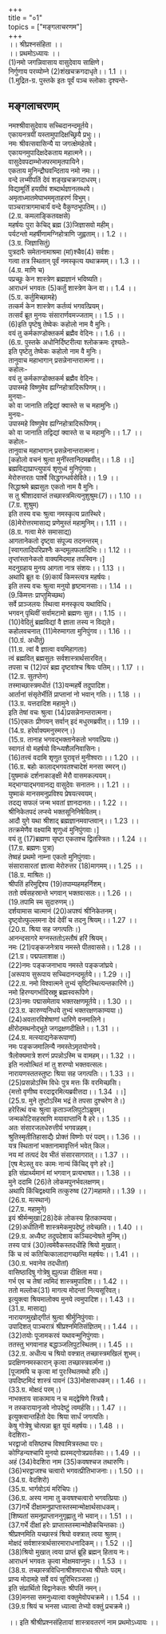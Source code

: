 +++  
title = "०1"  
topics = ["मङ्गलाचरणम"]  
+++  
।। श्रीप्रश्नसंहिता ।।  
।। प्रथमोऽध्यायः ।।  
(1)नमो जगन्निवासाय वासुदेवाय साक्षिणे।  
निर्गुणाय परव्योम्ने (2)शंखचक्रगदाधृते।। 1.1 ।।  
(1.मुद्रित-ग्र. पुस्तके इतः पूर्वं पञ्च स्लोकाः दृश्यन्ते-
##  मङ्गलाचरणम्
नमश्श्रीवासुदेवाय सच्चिदानन्दमूर्तये।  
 एकायनत्रयीं यस्तामुपादिक्षच्छ्रियै प्रभुः।।  
नमः श्रीवत्सवासिन्यै या जगत्क्षेमहेतवे।  
 एकायनमुपादिक्षदेकताय महात्मने।।  
वासुदेवपदाम्भोजपरमामृतपायिने।  
 एकताय मुनिन्द्रौघवन्दिताय नमो नमः।।  
वन्दे लभ्मीपतिं देवं शङ्खचक्रगदाधरम्।  
 विद्यामूर्तिं हयग्रीवं शब्दार्थज्ञानलब्धये।  
अमृताध्मातमेघाभममृताहरणं विभुम्।  
 पाञ्चरात्रागमाचार्यं वन्दे वैकुण्ठभूपतिम्।।)  
(2.ग्र. कमलाङ्कितवक्षसे)  
महर्षयः पुरा केचिद् ब्रह्म (3)जिज्ञासवो महीम्।  
पर्यटन्तो महर्षीणामग्निहोत्राणि जुह्वताम्।। 1.2 ।।  
(3.ग्र. जिज्ञासितुं)  
पुत्रदारैः समेतानामाश्रमा (मां)श्चैव(4) सर्वशः।  
गत्वा तत्र स्थितान् पूर्वं नमस्कृत्य यथाक्रमम्।। 1.3 ।।  
(4.ग्र. माणि च)  
पप्रच्छुः केन शास्त्रेण ब्रह्मज्ञानं भविष्यति।  
आराधनं भगवतः (5)कर्तुं शास्त्रेण केन वा।। 1.4 ।।  
(5.ग्र. कर्तुमिच्छामहे)  
तत्कर्म केन शास्त्रेण कर्तव्यं भगवत्प्रियम्।  
तत्सर्वं ब्रूत मुनयः संसारार्णवमज्जताम्।। 1.5 ।।  
(6)इति पृष्टेषु तेष्वेकः कहोलो नाम वै मुनिः।  
वयं तु कर्मकाण्डोक्तकर्म ब्रह्मैव वेदिनः।। 1.6 ।।  
(6.ग्र. पुस्तके अधोनिर्दिष्टरीत्या श्लोकक्रमः दृश्यतेः-  
 इति पृष्टेतु तेष्वेकः कहोलो नाम वै मुनिः।  
 तानुवाच महाभागान् प्रसन्नेनान्तरात्मना।।  
 कहोलः-  
 वयं तु कर्मकाण्डोक्तकर्म ब्रह्मैव वेदिनः।  
 उपास्महे विष्णुमेव ह्यग्निहोत्रादिरूपिणम्।।  
 मुनयाः-  
 को वा जानाति तद्विद्यां क्वास्ते स च महामुनिः।)  
मुनयः-  
उपास्महे विष्णुमेव ह्यग्निहोत्रादिरूपिणम्।  
को वा जानाति तद्विद्यां क्वास्ते स च महामुनिः।। 1.7 ।।  
कहोलः-  
तानुवाच महाभागान् प्रसन्नेनान्तरात्मना।  
[कहोलो वचनं श्रुत्वा मुनींस्तानिदमब्रवीत्।। 1.8 ।।]  
ब्रह्मविद्याप्राप्त्युपायं शृणुध्वं मुनिपुंगवाः।  
मेरोरुत्तरतः पार्श्वे सिद्धगन्धर्वसेविते।। 1.9 ।।  
सिद्धाश्रमे ब्रह्मसुतः एकतो नाम वै मुनिः।  
स तु श्रीशादवाप्तं तच्छास्त्रमित्यनुशुश्रुमः(7)।। 1.10 ।।  
(7.ग्र. शुश्रुम)  
इति तस्य वचः श्रुत्वा नमस्कृत्य प्रतस्थिरे।  
(8)मेरोत्तरमासाद्य प्रणेमुस्तं महामुनिम्।। 1.11 ।।  
(8.ग्र. गत्वा मेरुं समासाद्य)  
आगतानेकतो दृष्ट्वा संपूज्य तदनन्तरम्।  
[स्वागतादिपरिप्रश्नैः कन्दमूलफलादिभिः।। 1.12 ।।  
तृप्तांस्तानेकतो वाक्यमिदमाह तपस्विनः।]  
मदनुग्रहाय मुनय आगता नात्र संशयः।। 1.13 ।।  
अथापि ब्रूत वः (9)कार्यं किमस्त्यत्र महर्षयः।  
इति तस्य वचः श्रुत्वा मनुयो हृष्टमानसाः।। 1.14 ।।  
(9.किंमत्तः प्राप्तुमिच्छथ)  
सर्वे प्राञ्जलयः स्थित्वा मनस्कृत्य यथाविधि।  
भगवन् पृथिवीं सर्वामटामो ब्रह्मणः सुत।। 1.15 ।।  
(10)वेदितुं ब्रह्मविद्यां वै ज्ञाता तस्य न विद्यते।  
कहोलवचनात् (11)मेरुमागता मुनिपुंगव।। 1.16 ।।  
(10.ग्रं. अधीतुं)  
(11.ग्र. त्वां वै ज्ञात्वा वयमिहागताः)  
त्वं ब्रह्मवित् ब्रह्मसुतः सर्वशास्त्रार्थसारवित्।  
तपसा च (12)परं ब्रह्म दृष्टवांश्च श्रियः पतिम्।। 1.17 ।।  
(12.ग्र. सुतप्तेन)  
तस्माच्छास्त्रमधीतं (13)यन्महर्षे तदुपादिश।  
आर्तानां संसृतेर्भीतिं प्राप्तानां नो भवान् गतिः।। 1.18 ।।  
(13.ग्र. यत्तदादिश महामुने।)  
इति तेषां वचः श्रुत्वा (14)प्रसन्नेनान्तरात्मना।  
(15)एकतः प्रीणयन् सर्वान् इदं मधुरमब्रवीत्।। 1.19 ।।  
(14.ग्र. हरेर्वाक्यमनुस्मरन्।)  
(15.ग्र. तानाह भगवद्भक्तानेकतो भगवत्प्रियः।)  
स्वागतं वो महर्षयो विन्ध्यशैलनिवासिनः।  
(16)तत्त्वं वदामि शृणुत पुरावृत्तं मुनीश्वराः।। 1.20 ।।  
(16.ग्र. बहोः कालाद्भगवतश्चादेशं मनसा स्मरन्।)  
[युषमाकं दर्शनाकाङ्क्षी मेरौ वासमकल्पयम्।  
मद्भाग्याद्भगवानद्य वासुदेवः सनातनः।। 1.21 ।।  
युष्माकं मानसमनुप्रविश्य प्रेषयत्स्वयम्।  
तदद्य सफलं जन्म भवतां ज्ञानदानतः।। 1.22 ।।  
श्रीनिकेतपदं लप्स्ये भक्तसूनिनिषेवितम्।  
आदौ युगे यथा श्रीशाद् ब्रह्मज्ञानमवाप्तवान्।। 1.23 ।।  
तत्क्रमेणैव वक्ष्यामि शृणुध्वं मुनिपुंगवाः।]  
वयं तु (17)ब्रह्मणा सृष्टा एकतश्च द्वितस्त्रितः।। 1.24 ।।  
(17.ग्र. ब्रह्मणः पुत्रा)  
तेष्वहं प्रथमो नाम्ना एकतो मुनिपुंगवाः।  
संसारासारतां ज्ञात्वा मेरोरुत्तर (18)मागमम्।। 1.25 ।।  
(18.ग्र. माश्रितः।)  
श्रीपतिं हरिमुद्दिश्य (19)तपाम्यहमहर्निशम्।  
ततो वर्षसहस्रान्ते भगवान् भक्तवत्सलः।। 1.26 ।।  
(19.तपामि स्म सुदारुणम्।)  
दर्शयामास चात्मानं (20)अपश्यं श्रीनिकेतनम्।  
दृष्ट्वोत्फुल्लमना देवं देवीं च तदनु श्रियम्।। 1.27 ।।  
(20.ग्र. श्रिया सह जगत्पतिः।)  
आनन्दसागरे मग्नस्ततोऽस्तौषं हरिं श्रियम्।  
नमः (21)पङ्कजनेत्राय नमस्ते पीतवाससे।। 1.28 ।।  
(21.ग्र। पद्मपलाशाक्ष।)  
(22)नमः पङ्कजनाभाय नमस्ते पङ्कजांघ्रये।  
[अरूपाय सुरूपाय सच्चिदानन्दमूर्तये।। 1.29 ।।]  
(22.ग्र. नमो विश्वात्मने तुभ्यं सृष्टिस्थित्यन्तकारिणे।)  
नमो हिरण्यगर्भादिस्रष्ट्र ब्रह्मस्वरूपिणे।  
(23)नमः पद्मासमेताय भक्तरक्षणमूर्तये।। 1.30 ।।  
(23.ग्र. कारुण्यनिधये तुभ्यं भक्तरक्षणकाम्यया।)  
(24)अवतारविशेषाणां धारिणे वनमालिने।  
क्षीरोदमथनोद्भूते जगद्रक्षणदीक्षिते।। 1.31 ।।  
(24.ग्र. मत्स्याद्यनेकरूपाणां)  
नमः पङ्कजमालिन्यै नमस्तेऽमृतयोनये।  
त्रैलोक्यमात्रे शरणं प्रपन्नोऽस्मि च वामहम्।। 1.32 ।।  
इति नत्वोत्थितं मां तु शरण्यो भक्तवत्सलः।  
नारायणस्ततस्तुष्टः श्रिया सह जगत्पतिः।। 1.33 ।।  
(25)प्रसन्नोऽस्मि विधेः पुत्र मत्तः किं वरमिच्छसि।  
{मत्तो वृणीष्व वरदाद्वरमित्यब्रवीत्तदा।। 1.34 ।।]  
(25.ग्र. मुने तुष्टोऽस्मि भद्रं ते तपसा दुश्चरेण ते।)  
हरेरित्थं वचः श्रुत्वा कृताञ्जलिपुटोऽब्रुवम्।  
जन्मकोटिसहस्राणि मयावाप्तानि वै हरे।। 1.35 ।।  
अतः संसारजलधेरुत्तीर्य भगवन्नहम्।  
श्रुतिस्मृतीतिहासाद्यैः प्रोक्तं विष्णोः परं पदम्।। 1.36 ।।  
यत्र स्थितानां भक्तानामावृत्तिर्न भवेत् किल।  
नय मां तत्पदं देव भीतं संसारसागरात्।। 1.37 ।।  
[एष मेऽस्तु वरः कामः नान्यं किंचिद् वृणे हरे।]  
इति संप्रार्थ्यमानं मां भगवान् प्रत्यभाषत।। 1.38 ।।  
मुने ददामि (26)ते लोकमपुनर्भवलक्षणम्।  
अथापि किंचिद्वक्ष्यामि तत्कुरुष्व (27)महामते।। 1.39 ।।  
(26.ग्र. मत्स्थानं)  
(27.ग्र. महामुने)  
इयं श्रीर्मन्मुखा(28)देकं लोकस्य हितकाम्यया।  
(29)अधीतिनी शास्त्रमेकमुपदेष्टुं तवेच्छति।। 1.40 ।।  
(29.ग्र. अध्यैष्ट तदुपदेशाय कञ्चिदन्वेषते मुनिम्।)  
तस्य पात्रं (30)त्वमेवैकस्तदधीहि श्रियो मुखात्।  
किं च त्वं कतिचित्कालादागच्छन्ति महर्षयः।। 1.41 ।।  
(30.ग्र. भवानेव तदधीतां)  
वासिष्ठादिषु गोत्रेषु ह्युत्पन्ना दीक्षिता मया।  
गर्भ एव च तेषां त्वमिदं शास्त्रमुपादिश।। 1.42 ।।  
ततो मल्लोक(31) मागत्य मोदन्तां नित्यसूरिवत्।  
इत्युक्त्वा श्रियमालोक्य मुनये त्वमुपादिश।। 1.43 ।।  
(31.ग्र. मासाद्य)  
नारायणमुखोद्गीतं श्रुत्वा श्रीर्मुनिपुंगवाः।  
उपादिशत् पाञ्चरात्रं श्रीप्रश्नमितिसंज्ञितम्।। 1.44 ।।  
(32)तयोः पूजामकरवं यथावन्मुनिपुंगवाः।  
ततस्तु भगवानाह बद्धाञ्जलिपुटस्थितम्।। 1.45 ।।  
(32.ग्र. अधीत्य च श्रियो वक्त्रात् तच्छास्त्रमखिलं शुभम्।  
    प्रदक्षिणनमस्कारान् कृत्वा तच्छास्त्रवर्त्मना।)  
[पूजामपि च कृत्वा मां पुरःस्थितमथो हरिः।]  
उपदिष्टमिदं शास्त्रं पावनं (33)मोक्षसाधकम्।। 1.46 ।।  
(33.ग्र. मोक्षदं परम्।)  
नाभक्ताय साकामाय न च मद्‌द्वेषिणे स्त्रियै।  
न तस्करायानृजवे नोपदेष्टुं त्वमर्हसि।। 1.47 ।।  
इत्युक्त्वान्तर्हितो देवः श्रिया सार्धं जगत्पतिः।  
केषु गोत्रेषु चोत्पन्ना ब्रूत यूयं महर्षयः।। 1.48 ।।  
वेदशिराः-  
भरद्वाजो वसिष्ठश्च विश्वामित्रस्तथा परः।  
कोण्डिन्यश्चापि मुनयो ह्यस्मद्गोत्रप्रवर्तकाः।। 1.49 ।।  
अहं (34)वेदशिरा नाम (35)कवषश्चज तथारुणिः।  
(36)भरद्वाजश्च चत्वारो भगवत्प्रीतिभाजनाः।। 1.50 ।।  
(34.ग्र. वेदशिरो)  
(35.ग्र. भार्गवोऽयं मरिचिपः।)  
(36.ग्र. अस्य नामा तु कवषश्चत्वारो भगवत्प्रियाः।)  
(37)गर्भे दीक्षामनुप्राप्तास्तस्मान्मोक्षार्थसाधकम्।  
[शिष्यतां समनुप्राप्ताननुगृह्णातु नो भवान्।। 1.51 ।।  
(37.गर्भे दीक्षां हरेः प्राप्तास्तस्मान्मोक्षैकचिन्तकाः।)  
श्रीप्रश्नमिति यच्छास्त्रं श्रियो वक्त्रात् त्वया श्रुतम्।  
मोक्षदं सर्वशास्त्रार्थसारमाराधनादिकम्।। 1.52 ।।]  
(38)श्रियो मुखात् त्वया प्राप्तं ब्रूहि ब्रह्मन् हिताय नः।  
आराधनं भगवतः कृत्वा मोक्षमवाप्नुमः।। 1.53 ।।  
(38.ग्र. तच्छास्त्रविधिनाश्रीशमाराध्य श्रीपतेः पदम्।  
   प्राप्य मोदामहे सर्वे वयं सूरिभिरञ्जसा।)  
इति संप्रार्थितो विद्वानेकतः श्रीपतिं नमन्।  
(39)मनसा समनुध्यात्वा वक्तुमेवोपचक्रमे।। 1.54 ।।  
(39.ग्र श्रियं च भनसा ध्यात्वा तेभ्यो वक्तुं प्रचक्रमे।)  

।। इति श्रीश्रीप्रश्नसंहितायां शास्त्रावतरणं नाम प्रथमोऽध्यायः ।।  
